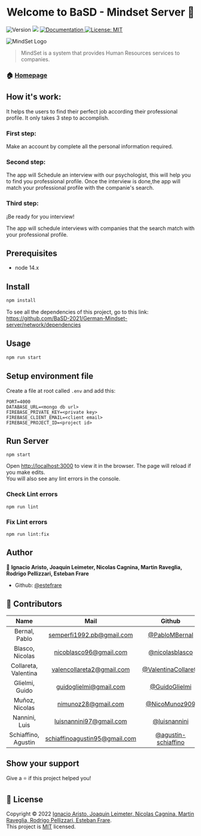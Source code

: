 <h1 align="center">Welcome to BaSD - Mindset Server 👋</h1>
<p>
  <img alt="Version" src="https://img.shields.io/badge/version-0.0.88-blue.svg?cacheSeconds=2592000" />
  <img src="https://img.shields.io/badge/node-14.x-blue.svg" />
  <a href="https://github.com/estefrare/BaSD-MindSet#readme" target="_blank">
    <img alt="Documentation" src="https://img.shields.io/badge/documentation-yes-brightgreen.svg" />
  </a>
  <a href="MIT" target="_blank">
    <img alt="License: MIT" src="https://img.shields.io/badge/License-MIT-yellow.svg" />
  </a>
</p>

![MindSet Logo](./assets/images/MindSet-Readme-Img.png)

> MindSet is a system that provides Human Resources services to companies.

### 🏠 [Homepage](https://github.com/estefrare/BaSD-MindSet#readme)

## How it's work:

It helps the users to find their perfect job according their professional profile.
It only takes 3 step to accomplish.

### First step:

Make an account by complete all the personal information required.

### Second step:

The app will Schedule an interview with our psychologist, this will help you to find you professional profile. Once the interview is done,the app will match your professional profile with the companie's search.

### Third step:

¡Be ready for you interview!

The app will schedule interviews with companies that the search match with your professional profile.

## Prerequisites

- node 14.x

## Install

```sh
npm install
```
To see all the dependencies of this project, go to this link: https://github.com/BaSD-2021/German-Mindset-server/network/dependencies

## Usage

```sh
npm run start
```
## Setup environment file
Create a file at root called `.env` and add this:

    PORT=4000
    DATABASE_URL=<mongo db url>
    FIREBASE_PRIVATE_KEY=<private key>
    FIREBASE_CLIENT_EMAIL=<client email>
    FIREBASE_PROJECT_ID=<project id>

## Run Server
    npm start

Open [http://localhost:3000](http://localhost:3000) to view it in the browser.
The page will reload if you make edits.\
You will also see any lint errors in the console.

### Check Lint errors
    npm run lint

### Fix Lint errors
    npm run lint:fix

## Author

👤 **Ignacio Aristo, Joaquin Leimeter, Nicolas Cagnina, Martin Raveglia, Rodrigo Pellizzari, Esteban Frare**

* Github: [@estefrare](https://github.com/estefrare)

## 🤝 Contributors

|        Name            |              Mail               |                            Github                              |
| :--------------------: | :-----------------------------: | :------------------------------------------------------------: |
|  Bernal, Pablo         |  semperfi1992.pb@gmail.com      |  [@PabloMBernal](https://github.com/PabloMBernal)              |
|  Blasco, Nicolas       |  nicoblasco96@gmail.com         |  [@nicolasblasco](https://github.com/nicolasblasco)            |
|  Collareta, Valentina  |  valencollareta2@gmail.com      |  [@ValentinaCollareta](https://github.com/ValentinaCollareta)  |
|  Glielmi, Guido        |  guidoglielmi@gmail.com         |  [@GuidoGlielmi](https://github.com/GuidoGlielmi)              |
|  Muñoz, Nicolas        |  nimunoz28@gmail.com            |  [@NicoMunoz909](https://github.com/NicoMunoz909)              |
|  Nannini, Luis         |  luisnannini97@gmail.com        |  [@luisnannini](https://github.com/luisnannini)              |
|  Schiaffino, Agustin   |  schiaffinoagustin95@gmail.com  |  [@agustin-schiaffino](https://github.com/agustin-schiaffino)              |

## Show your support

Give a ⭐️ if this project helped you!

## 📝 License

Copyright © 2022 [Ignacio Aristo, Joaquin Leimeter, Nicolas Cagnina, Martin Raveglia, Rodrigo Pellizzari, Esteban Frare](https://github.com/estefrare).<br />
This project is [MIT](https://github.com/estefrare/BaSD-MindSet/blob/master/LICENSE) licensed.
